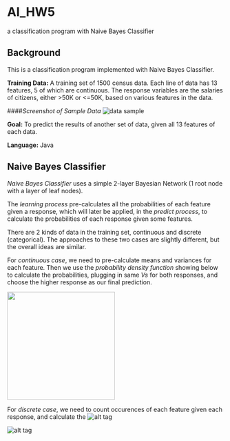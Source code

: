 # AI_HW5
a classification program with Naive Bayes Classifier

## Background
This is a classification program implemented with Naive Bayes Classifier. 

**Training Data:** A training set of 1500 census data. Each line of data has 13 features, 5 of which are continuous. The response variables are the salaries of citizens, either >50K or <=50K, based on various features in the data.

####*Screenshot of Sample Data*
![data sample](https://raw.githubusercontent.com/ss2cp/AI_HW5/master/results/data_sample.png)

**Goal:** To predict the results of another set of data, given all 13 features of each data. 

**Language:** Java

## Naive Bayes Classifier
*Naive Bayes Classifier* uses a simple 2-layer Bayesian Network (1 root node with a layer of leaf nodes). 

The *learning process* pre-calculates all the probabilities of each feature given a response, which will later be applied, in the *predict process*, to calculate the probabilities of each response given some features.

There are 2 kinds of data in the training set, continuous and discrete (categorical). The approaches to these two cases are slightly different, but the overall ideas are similar. 

For *continuous case*, we need to pre-calculate means and variances for each feature. Then we use the *probability density function* showing below to calculate the probabilities, plugging in same *Vs* for both responses, and choose the higher response as our final prediction.

<img src="https://raw.githubusercontent.com/ss2cp/AI_HW5/master/results/probability_density_function.png" width="250">

For *discrete case*, we need to count occurences of each feature given each response, and calculate the
![alt tag](https://raw.githubusercontent.com/ss2cp/AI_HW5/master/results/Discrete.png)

![alt tag](https://raw.githubusercontent.com/ss2cp/AI_HW5/master/results/Both.png)
